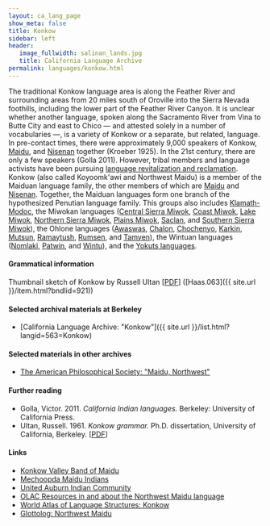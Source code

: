 ```yaml
---
layout: ca_lang_page
show_meta: false
title: Konkow
sidebar: left
header:
   image_fullwidth: salinan_lands.jpg
   title: California Language Archive
permalink: languages/konkow.html
---
```


The traditional Konkow language area is along the Feather River and surrounding areas from 20 miles south of Oroville into the Sierra Nevada foothills, including the lower part of the Feather River Canyon. It is unclear whether another language, spoken along the Sacramento River from Vina to Butte City and east to Chico — and attested solely in a number of vocabularies —, is a variety of Konkow or a separate, but related, language. In pre-contact times, there were approximately 9,000 speakers of Konkow, [Maidu](maidu.html), and [Nisenan](nisenan.html) together (Kroeber 1925). In the 21st century, there are only a few speakers (Golla 2011). However, tribal members and language activists have been pursuing [language revitalization and reclamation](http://maidu.org/about.html). Konkow (also called Koyoomk'awi and Northwest Maidu) is a member of the Maiduan language family, the other members of which are [Maidu](maidu.html) and [Nisenan](nisenan.html). Together, the Maiduan languages form one branch of the hypothesized Penutian language family. This groups also includes [Klamath-Modoc](modoc.html), the Miwokan languages ([Central Sierra Miwok](central-sierra-miwok.html), [Coast Miwok](coast-miwok.html), [Lake Miwok](lake-miwok.html), [Northern Sierra Miwok](northern-sierra-miwok.html), [Plains Miwok](plains-miwok.html), [Saclan](saclan.html), and [Southern Sierra Miwok](southern-sierra-miwok.html)), the Ohlone languages ([Awaswas](awaswas.html), [Chalon](chalon.html), [Chochenyo](chochenyo.html), [Karkin](karkin.html), [Mutsun](mutsun.html), [Ramaytush](ramaytush.html), [Rumsen](rumsen.html), and [Tamyen](tamyen.html)), the Wintuan languages ([Nomlaki](nomlaki.html), [Patwin](patwin.html), and [Wintu](wintu.html)), and the [Yokuts languages](yokuts.html).

#### Grammatical information

Thumbnail sketch of Konkow by Russell Ultan [[PDF](https://berkeley.box.com/v/sketch-konkow)] ([Haas.063]({{ site.url }}/item.html?bndlid=921))

#### Selected archival materials at Berkeley

* [California Language Archive: "Konkow"]({{ site.url }}/list.html?langid=563=Konkow)

#### Selected materials in other archives

* [The American Philosophical Society: "Maidu, Northwest"](https://indigenousguide.amphilsoc.org/search?search_api_fulltext=maidu&amp;f%5B0%5D=guide_language_content_title%3AMaidu%2C%20Northwest)

#### Further reading

* Golla, Victor. 2011. *California Indian languages.* Berkeley: University of California Press.
* Ultan, Russell. 1961. *Konkow grammar.* Ph.D. dissertation, University of California, Berkeley. [[PDF](https://escholarship.org/uc/item/1mp2d5hb)]

#### Links

* [Konkow Valley Band of Maidu](http://www.maidu.com/)
* [Mechoopda Maidu Indians](http://www.mechoopda-nsn.gov/)
* [United Auburn Indian Community](http://www.auburnrancheria.com/)
* [OLAC Resources in and about the Northwest Maidu language](http://www.language-archives.org/language/mjd)
* [World Atlas of Language Structures: Konkow](http://wals.info/languoid/lect/wals_code_knw)
* [Glottolog: Northwest Maidu](https://glottolog.org/resource/languoid/id/nort2951)

